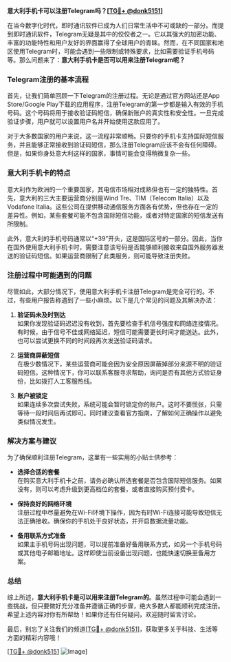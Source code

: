 **意大利手机卡可以注册Telegram吗？[[TG💪+ @donk5151](https://t.me/s/donk5151)]**

在当今数字化时代，即时通讯软件已成为人们日常生活中不可或缺的一部分。而提到即时通讯软件，Telegram无疑是其中的佼佼者之一。它以其强大的加密功能、丰富的功能特性和用户友好的界面赢得了全球用户的青睐。然而，在不同国家和地区使用Telegram时，可能会遇到一些限制或特殊要求，比如需要验证手机号码等。那么问题来了：**意大利手机卡是否可以用来注册Telegram呢？**

### Telegram注册的基本流程

首先，让我们简单回顾一下Telegram的注册过程。无论是通过官方网站还是App Store/Google Play下载的应用程序，注册Telegram的第一步都是输入有效的手机号码。这个号码将用于接收验证码短信，确保新账户的真实性和安全性。一旦完成验证步骤，用户就可以设置用户名并开始使用这款应用了。

对于大多数国家的用户来说，这一流程非常顺畅。只要你的手机卡支持国际短信服务，并且能够正常接收到验证码短信，那么注册Telegram应该不会有任何障碍。但是，如果你身处意大利这样的国家，事情可能会变得稍微复杂一些。

### 意大利手机卡的特点

意大利作为欧洲的一个重要国家，其电信市场相对成熟但也有一定的独特性。首先，意大利的三大主要运营商分别是Wind Tre、TIM（Telecom Italia）以及Vodafone Italia。这些公司在提供移动通信服务方面各有优势，但也存在一定的差异性。例如，某些套餐可能不包含国际短信功能，或者对特定国家的短信发送有所限制。

此外，意大利的手机号码通常以“+39”开头，这是国际区号的一部分。因此，当你在国外使用意大利手机卡时，需要注意该号码是否能够顺利接收来自国外服务器发送的验证码短信。如果运营商限制了此类服务，则可能导致注册失败。

### 注册过程中可能遇到的问题

尽管如此，大部分情况下，使用意大利手机卡注册Telegram是完全可行的。不过，有些用户报告称遇到了一些小麻烦。以下是几个常见的问题及其解决办法：

1. **验证码未及时到达**  
   如果你发现验证码迟迟没有收到，首先要检查手机信号强度和网络连接情况。有时候，由于信号不佳或网络延迟，短信可能需要更长时间才能送达。此外，也可以尝试更换不同的时间段再次发送验证码请求。

2. **运营商屏蔽短信**  
   在极少数情况下，某些运营商可能会因为安全原因屏蔽掉部分来源不明的验证码短信。这种情况下，你可以联系客服寻求帮助，询问是否有其他方式验证身份，比如拨打人工客服热线。

3. **账户被锁定**  
   如果连续多次尝试失败，系统可能会暂时锁定你的账户。这时不要慌张，只需等待一段时间后再试即可。同时建议查看官方指南，了解如何正确操作以避免类似情况发生。

### 解决方案与建议

为了确保顺利注册Telegram，这里有一些实用的小贴士供参考：

- **选择合适的套餐**  
  在购买意大利手机卡之前，请务必确认所选套餐是否包含国际短信服务。如果没有，则可以考虑升级到更高档位的套餐，或者直接购买预付费卡。

- **保持良好的网络环境**  
  注册过程中尽量避免在Wi-Fi环境下操作，因为有时Wi-Fi连接可能导致短信无法正确接收。确保你的手机处于良好状态，并开启数据流量功能。

- **备用联系方式准备**  
  如果主手机号码出现问题，可以提前准备好备用联系方式，如另一个手机号码或其他电子邮箱地址。这样即使当前设备出现问题，也能快速切换至备用方案。

### 总结

综上所述，**意大利手机卡是可以用来注册Telegram的**。虽然过程中可能会遇到一些挑战，但只要做好充分准备并遵循正确的步骤，绝大多数人都能顺利完成注册。希望上述内容对你有所帮助！如果你还有任何疑问，欢迎随时留言讨论。

最后，别忘了关注我们的频道[[TG💪+ @donk5151](https://t.me/s/donk5151)]，获取更多关于科技、生活等方面的精彩内容哦！ 

[[TG💪+ @donk5151](https://t.me/s/donk5151) ![Image](https://i.postimg.cc/rwNCRYN7/Snipaste-2025-04-30-17-27-05.png)]